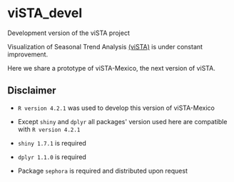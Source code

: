 # viSTA_devel
Development version of the viSTA project

Visualization of Seasonal Trend Analysis [(viSTA)](https://conabio.shinyapps.io/viSTA_esp/) is under constant improvement. 

Here we share a prototype of viSTA-Mexico, the next version of viSTA.

## Disclaimer

  - ```R version 4.2.1``` was used to develop this version of viSTA-Mexico
  
  - Except ```shiny``` and ```dplyr``` all packages' version used here are
  compatible with ```R version 4.2.1```
  
  - ```shiny 1.7.1``` is required
  
  - ```dplyr 1.1.0``` is required

  - Package ```sephora``` is required and distributed upon request




